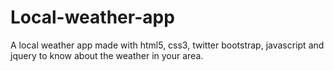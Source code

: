 # Local-weather-app
A local weather app made with html5, css3, twitter bootstrap, javascript and jquery to know about the weather in your area.

